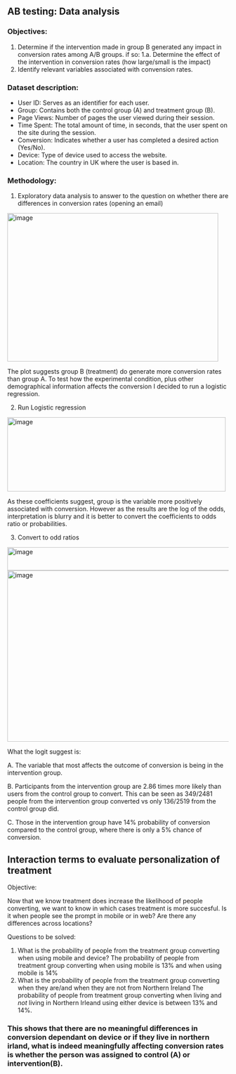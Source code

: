 ## AB testing: Data analysis

### Objectives: 
1. Determine if the intervention made in group B generated any impact in conversion rates among A/B groups.
    if so:
        1.a. Determine the effect of the intervention in conversion rates (how large/small is the impact)
2. Identify relevant variables associated with convension rates.

### Dataset description: 
* User ID: Serves as an identifier for each user.
* Group: Contains both the control group (A) and treatment group (B).
* Page Views: Number of pages the user viewed during their session.
* Time Spent: The total amount of time, in seconds, that the user spent on the site during the session.
* Conversion: Indicates whether a user has completed a desired action (Yes/No).
* Device: Type of device used to access the website.
* Location: The country in UK where the user is based in.

### Methodology:

1. Exploratory data analysis to answer to the question on whether there are differences in conversion rates (opening an email)
   
<img width="480" height="338" alt="image" src="https://github.com/user-attachments/assets/920a5f59-8435-4ba0-972e-779ba44e5052" />

The plot suggests group B (treatment) do generate more conversion rates than group A. To test how the experimental condition, plus other demographical information affects the conversion I decided to run a logistic regression.

2. Run Logistic regression
 <img width="497" height="169" alt="image" src="https://github.com/user-attachments/assets/369cef56-8236-480c-9ee3-2a5af6e1c852" />

As these coefficients suggest, group is the variable more positively associated with conversion. However as the results are the log of the odds, interpretation is blurry and it is better to convert the coefficients to odds ratio or probabilities. 

3. Convert to odd ratios

<img width="577" height="53" alt="image" src="https://github.com/user-attachments/assets/638ab4f7-3aee-4eea-a79e-1e5134e35b26" />

<img width="789" height="390" alt="image" src="https://github.com/user-attachments/assets/29377fc6-d925-4abe-9b7b-859bc2497b2f" />

What the logit suggest is:

A. The variable that most affects the outcome of conversion is being in the intervention group.

B. Participants from the intervention group are 2.86 times more likely than users from the control group to convert. This can be seen as 349/2481 people from the intervention group converted vs only 136/2519 from the control group did.  

C. Those in the intervention group have 14% probability of conversion compared to the control group, where there is only a 5% chance of conversion.

## Interaction terms to evaluate personalization of treatment

Objective:

Now that we know treatment does increase the likelihood of people converting, we want to know in which cases treatment is more succesful.
Is it when people see the prompt in mobile or in web? Are there any differences across locations?

Questions to be solved:
1. What is the probability of people from the treatment group converting when using mobile and device?
   The probability of people from treatment group converting when using mobile is 13% and when using mobile is 14%
3. What is the probability of people from the treatment group converting when they are/and when they are not from Northern Ireland
   The probability of people from treatment group converting when living and *not* living in Northern Irleand using either device is between 13% and 14%.

### This shows that there are no meaningful differences in conversion dependant on device or if they live in northern irland, what is indeed meaningfully affecting conversion rates is whether the person was assigned to control (A) or intervention(B).
